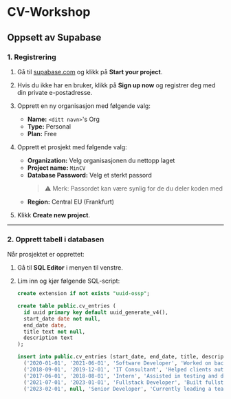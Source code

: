 # CV-Workshop

## Oppsett av Supabase

### 1. Registrering

1. Gå til [supabase.com](https://supabase.com) og klikk på **Start your project**.
2. Hvis du ikke har en bruker, klikk på **Sign up now** og registrer deg med din private e-postadresse.
3. Opprett en ny organisasjon med følgende valg:

   - **Name:** `<ditt navn>`'s Org
   - **Type:** Personal
   - **Plan:** Free

4. Opprett et prosjekt med følgende valg:

   - **Organization:** Velg organisasjonen du nettopp laget
   - **Project name:** `MinCV`
   - **Database Password:** Velg et sterkt passord
     > ⚠️ Merk: Passordet kan være synlig for de du deler koden med
   - **Region:** Central EU (Frankfurt)

5. Klikk **Create new project**.

---

### 2. Opprett tabell i databasen

Når prosjektet er opprettet:

1. Gå til **SQL Editor** i menyen til venstre.
2. Lim inn og kjør følgende SQL-script:

   ```sql
   create extension if not exists "uuid-ossp";

   create table public.cv_entries (
     id uuid primary key default uuid_generate_v4(),
     start_date date not null,
     end_date date,
     title text not null,
     description text
   );

   insert into public.cv_entries (start_date, end_date, title, description) values
     ('2020-01-01', '2021-06-01', 'Software Developer', 'Worked on backend systems using C# and .NET.'),
     ('2018-09-01', '2019-12-01', 'IT Consultant', 'Helped clients automate processes using web apps.'),
     ('2017-06-01', '2018-08-01', 'Intern', 'Assisted in testing and documentation at a tech startup.'),
     ('2021-07-01', '2023-01-01', 'Fullstack Developer', 'Built fullstack apps with React and .NET Core.'),
     ('2023-02-01', null, 'Senior Developer', 'Currently leading a team developing a SaaS product.');
   ```
